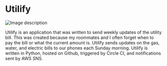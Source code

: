 # Utilify

![Image description](https://www.portseattle.org/sites/default/files/2018-03/la-me-political-issues-public-utilities.png)

Utilify is an application that was written to send weekly updates of the utility bill. This was created because my roommates and I often forget when to pay the bill or what the current amount is. Utilify sends updates on the gas, water, and electric bills to our phones each Sunday morning. Utilify is written in Python, hosted on Github, triggered by Circle CI, and notifications sent by AWS SNS.
